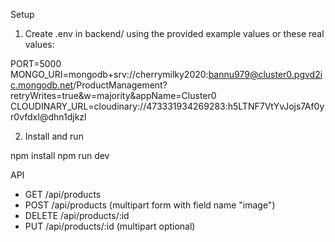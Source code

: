 Setup

1) Create .env in backend/ using the provided example values or these real values:

PORT=5000
MONGO_URI=mongodb+srv://cherrymilky2020:bannu979@cluster0.pgvd2ic.mongodb.net/ProductManagement?retryWrites=true&w=majority&appName=Cluster0
CLOUDINARY_URL=cloudinary://473331934269283:h5LTNF7VtYvJojs7Af0yr0vfdxI@dhn1djkzl

2) Install and run

npm install
npm run dev

API

- GET /api/products
- POST /api/products (multipart form with field name "image")
- DELETE /api/products/:id
- PUT /api/products/:id (multipart optional)


